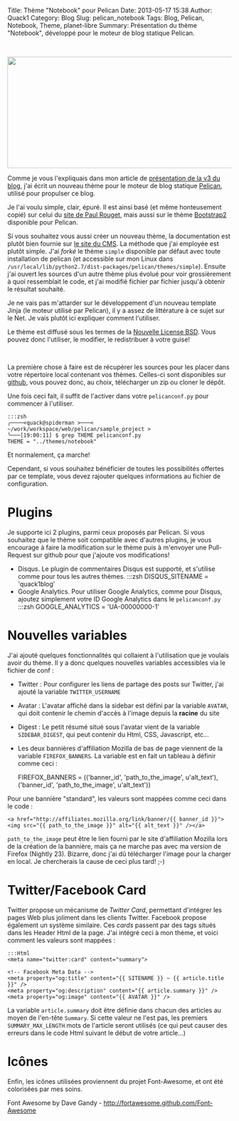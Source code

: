 Title: Thème "Notebook" pour Pelican
Date: 2013-05-17 15:38
Author: Quack1
Category: Blog
Slug: pelican_notebook
Tags: Blog, Pelican, Notebook, Theme, planet-libre
Summary: Présentation du thème "Notebook", développé pour le moteur de blog statique Pelican.

&nbsp;
<div align=center><img src="static/upload/blog_v3_header.png" width="600" height="250" align=center /></div>

Comme je vous l'expliquais dans mon article de [présentation de la v3 du blog](|filename|blog_v3.md), j'ai écrit un nouveau thème pour le moteur de blog statique [Pelican](http://blog.getpelican.com), utilisé pour propulser ce blog.

Je l'ai voulu simple, clair, épuré. Il est ainsi basé (et même honteusement copié) sur celui du [site de Paul Rouget](http://paulrouget.com/ 'Paul Rouget'), mais aussi sur le thème [Bootstrap2](https://github.com/quack1/pelican-themes/tree/master/bootstrap2 'Bootstrap2 Theme') disponible pour Pelican.

Si vous souhaitez vous aussi créer un nouveau thème, la documentation est plutôt bien fournie sur [le site du CMS](http://docs.getpelican.com/en/3.2/themes.html). La méthode que j'ai employée est plutôt simple. J'ai _forké_ le thème `simple` disponible par défaut avec toute installation de pelican (et accessible sur mon Linux dans `/usr/local/lib/python2.7/dist-packages/pelican/themes/simple`). Ensuite j'ai ouvert les sources d'un autre thème plus évolué pour voir grossièrement à quoi ressemblait le code, et j'ai modifié fichier par fichier jusqu'à obtenir le résultat souhaité.

Je ne vais pas m'attarder sur le développement d'un nouveau template Jinja (le moteur utilisé par Pelican), il y a assez de littérature à ce sujet sur le Net. Je vais plutôt ici expliquer comment l'utiliser.

Le thème est diffusé sous les termes de la [Nouvelle License BSD](http://opensource.org/licenses/BSD-3-Clause). Vous pouvez donc l'utiliser, le modifier, le redistribuer à votre guise!

&nbsp;

La première chose à faire est de récupérer les sources pour les placer dans votre répertoire local contenant vos thèmes. Celles-ci sont disponibles sur [github](https://github.com/quack1/notebook), vous pouvez donc, au choix, télécharger un zip ou cloner le dépôt.

Une fois ceci fait, il suffit de l'activer dans votre `pelicanconf.py` pour commencer à l'utiliser.

	:::zsh
	╭────<quack@spiderman >───<  ~/work/workspace/web/pelican/sample_project >  
	╰───[19:00:11] $ grep THEME pelicanconf.py
	THEME = "../themes/notebook"

Et normalement, ça marche!

Cependant, si vous souhaitez bénéficier de toutes les possibilités offertes par ce template, vous devez rajouter quelques informations au fichier de configuration.

# Plugins

Je supporte ici 2 plugins, parmi ceux proposés par Pelican. Si vous souhaitez que le thème soit compatible avec d'autres plugins, je vous encourage à faire la modification sur le thème puis à m'envoyer une Pull-Request sur github pour que j'ajoute vos modifications!

- Disqus. Le plugin de commentaires Disqus est supporté, et s'utilise comme pour tous les autres thèmes.
	:::zsh
	DISQUS_SITENAME = 'quack1blog'
- Google Analytics. Pour utiliser Google Analytics, comme pour Disqus, ajoutez simplement votre ID Google Analytics dans le `pelicanconf.py`
	:::zsh
	GOOGLE_ANALYTICS = 'UA-00000000-1'

# Nouvelles variables

J'ai ajouté quelques fonctionnalités qui collaient à l'utilisation que je voulais avoir du thème. Il y a donc quelques nouvelles variables accessibles via le fichier de conf : 

- Twitter : Pour configurer les liens de partage des posts sur Twitter, j'ai ajouté la variable `TWITTER_USERNAME`
- Avatar : L'avatar affiché dans la sidebar est défini par la variable `AVATAR`, qui doit contenir le chemin d'accès à l'image depuis la **racine** du site
- Digest : Le petit résumé situé sous l'avatar vient de la variable `SIDEBAR_DIGEST`, qui peut contenir du Html, CSS, Javascript, etc...
- Les deux bannières d'affiliation Mozilla de bas de page viennent de la variable `FIREFOX_BANNERS`. La variable est en fait un tableau à définir comme ceci : 

	FIREFOX_BANNERS = (('banner_id', 'path_to_the_image', u'alt_text'),
					('banner_id', 'path_to_the_image', u'alt_text'))

Pour une bannière "standard", les valeurs sont mappées comme ceci dans le code : 

	<a href="http://affiliates.mozilla.org/link/banner/{{ banner_id }}"><img src="{{ path_to_the_image }}" alt="{{ alt_text }}" /></a>

`path_to_the_image` peut être le lien fourni par le site d'affiliation Mozilla lors de la création de la bannière, mais ça ne marche pas avec ma version de Firefox (Nightly 23). Bizarre, donc j'ai dû télécharger l'image pour la charger en local. Je chercherais la cause de ceci plus tard! ;-)

# Twitter/Facebook Card

Twitter propose un mécanisme de _Twitter Card_, permettant d'intégrer les pages Web plus joliment dans les clients Twitter. Facebook propose également un système similaire. Ces _cards_ passent par des tags situés dans les Header Html de la page. J'ai intégré ceci à mon thème, et voici comment les valeurs sont mappées : 

	:::Html
	<meta name="twitter:card" content="summary">
  <meta name="twitter:site" content="{{ TWITTER_USERNAME }}">
  <meta name="twitter:image" content="{{ SITEURL }}/{{ AVATAR }}">
	<meta name="twitter:creator" content="{{ TWITTER_USERNAME }}">
	<meta name="twitter:url" content="{{ SITEURL }}/{{ article.url }}">
	<meta name="twitter:title" content="{{ SITENAME }} ~ {{ article.title }}">
	<meta name="twitter:description" content="{{ article.summary }}">

	<!-- Facebook Meta Data -->
	<meta property="og:title" content="{{ SITENAME }} ~ {{ article.title }}" />
	<meta property="og:description" content="{{ article.summary }}" />
	<meta property="og:image" content="{{ AVATAR }}" />

La variable `article.summary` doit être définie dans chacun des articles au moyen de l'en-tête `Summary`. Si cette valeur ne l'est pas, les premiers `SUMMARY_MAX_LENGTH` mots de l'article seront utilisés (ce qui peut causer des erreurs dans le code Html suivant le début de votre article...)

# Icônes

Enfin, les icônes utilisées proviennent du projet Font-Awesome, et ont été colorisées par mes soins.

Font Awesome by Dave Gandy - http://fortawesome.github.com/Font-Awesome